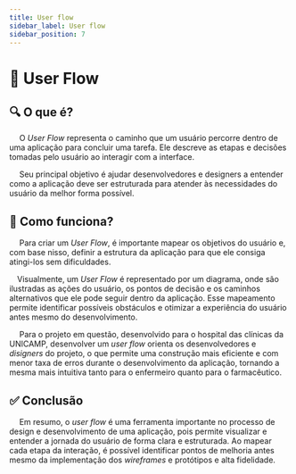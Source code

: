 ```yaml
---
title: User flow
sidebar_label: User flow
sidebar_position: 7
---
```


# 🔁 User Flow

## 🔍 O que é?

&emsp; O *User Flow* representa o caminho que um usuário percorre dentro de uma aplicação para concluir uma tarefa. Ele descreve as etapas e decisões tomadas pelo usuário ao interagir com a interface.

&emsp; Seu principal objetivo é ajudar desenvolvedores e designers a entender como a aplicação deve ser estruturada para atender às necessidades do usuário da melhor forma possível.


## 🎯 Como funciona?

&emsp; Para criar um *User Flow*, é importante mapear os objetivos do usuário e, com base nisso, definir a estrutura da aplicação para que ele consiga atingi-los sem dificuldades.

&emsp;Visualmente, um *User Flow* é representado por um diagrama, onde são ilustradas as ações do usuário, os pontos de decisão e os caminhos alternativos que ele pode seguir dentro da aplicação. Esse mapeamento permite identificar possíveis obstáculos e otimizar a experiência do usuário antes mesmo do desenvolvimento.

&emsp; Para o projeto em questão, desenvolvido para o hospital das clínicas da UNICAMP, desenvolver um *user flow* orienta os desenvolvedores e *disigners* do projeto, o que permite uma construção mais eficiente e com menor taxa de erros durante o desenvolvimento da aplicação, tornando a mesma mais intuitiva tanto para o enfermeiro quanto para o farmacêutico.

## ✅ Conclusão

&emsp; Em resumo, o *user flow* é uma ferramenta importante no processo de design e desenvolvimento de uma aplicação, pois permite visualizar e entender a jornada do usuário de forma clara e estruturada. Ao mapear cada etapa da interação, é possível identificar pontos de melhoria  antes mesmo da implementação dos *wireframes* e protótipos e alta fidelidade.